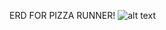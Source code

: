 ERD FOR PIZZA RUNNER!
![alt text](https://drive.google.com/file/d/1W5s2sAhrdHEIW5Kd9rEtYSlbKDpHMo30/view?usp=sharing)
